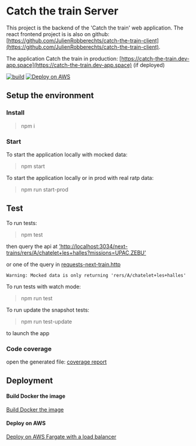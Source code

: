 # Catch the train Server

This project is the backend of the 'Catch the train' web application. The react frontend project is is also on github: [https://github.com/JulienRobberechts/catch-the-train-client](https://github.com/JulienRobberechts/catch-the-train-client).

The application Catch the train in production: [https://catch-the-train.dev-app.space](https://catch-the-train.dev-app.space) (if deployed)

[![build](https://github.com/JulienRobberechts/catch-the-train-server/workflows/build/badge.svg)](https://github.com/JulienRobberechts/catch-the-train-server/actions?query=workflow%3Abuild) [![Deploy on AWS](https://github.com/JulienRobberechts/catch-the-train-server/workflows/Deploy%20on%20AWS/badge.svg)](https://github.com/JulienRobberechts/catch-the-train-server/actions?query=workflow%3A%22Deploy+on+AWS%22)

## Setup the environment

### Install

> npm i

### Start

To start the application locally with mocked data:

> npm start

To start the application locally or in prod with real ratp data:

> npm run start-prod

## Test

To run tests:

> npm test

then query the api at ['http://localhost:3034/next-trains/rers/A/chatelet+les+halles?missions=UPAC,ZEBU'](http://localhost:3034/next-trains/rers/A/chatelet+les+halles?missions=UPAC,ZEBU)

or one of the query in [requests-next-train.http](./tests/smokeTests/requests-next-train.http)

```
Warning: Mocked data is only returning 'rers/A/chatelet+les+halles'
```

To run tests with watch mode:

> npm run test

To run update the snapshot tests:

> npm run test-update

to launch the app

### Code coverage

open the generated file: [coverage report](./coverage/lcov-report/index.html)

## Deployment

#### Build Docker the image

[Build Docker the image](./doc/1.deploy-locally.md)

#### Deploy on AWS

[Deploy on AWS Fargate with a load balancer](./doc/2.deploy-aws-fargate.md)
